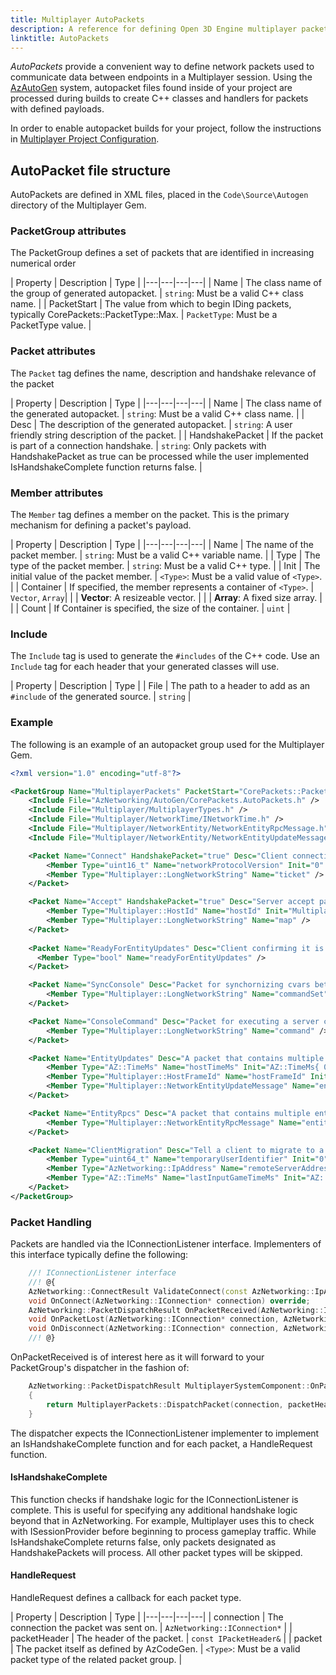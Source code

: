 ```yaml
---
title: Multiplayer AutoPackets
description: A reference for defining Open 3D Engine multiplayer packets through autopackets.
linktitle: AutoPackets
---
```


*AutoPackets* provide a convenient way to define network packets used to communicate data between endpoints in a Multiplayer session. Using the [AzAutoGen](/docs/user-guide/engine/autogen) system, autopacket files found inside of your project are processed during builds to create C++ classes and handlers for packets with defined payloads.

In order to enable autopacket builds for your project, follow the instructions in [Multiplayer Project Configuration](./configuration).

## AutoPacket file structure

AutoPackets are defined in XML files, placed in the `Code\Source\Autogen` directory of the Multiplayer Gem.

### PacketGroup attributes

The PacketGroup defines a set of packets that are identified in increasing numerical order

| Property | Description | Type |
|---|---|---|---|
| Name | The class name of the group of generated autopacket. | `string`: Must be a valid C++ class name. |
| PacketStart | The value from which to begin IDing packets, typically CorePackets::PacketType::Max. | `PacketType`: Must be a PacketType value. |

### Packet attributes

The `Packet` tag defines the name, description and handshake relevance of the packet

| Property | Description | Type |
|---|---|---|---|
| Name | The class name of the generated autopacket. | `string`: Must be a valid C++ class name. |
| Desc | The description of the generated autopacket. | `string`: A user friendly string description of the packet. |
| HandshakePacket | If the packet is part of a connection handshake. | `string`: Only packets with HandshakePacket as true can be processed while the user implemented IsHandshakeComplete function returns false. |

### Member attributes

The `Member` tag defines a member on the packet. This is the primary mechanism for defining a packet's payload.

| Property | Description | Type |
|---|---|---|---|
| Name | The name of the packet member. | `string`: Must be a valid C++ variable name. |
| Type | The type of the packet member. | `string`: Must be a valid C++ type. |
| Init | The initial value of the packet member. | `<Type>`: Must be a valid value of `<Type>`. |
| Container | If specified, the member represents a container of `<Type>`. | `Vector`, `Array`|
| | **Vector**: A resizeable vector. |
| | **Array**: A fixed size array. | |
| Count | If Container is specified, the size of the container. | `uint` |

### Include

The `Include` tag is used to generate the `#includes` of the C++ code. Use an `Include` tag for each header that your generated classes will use.

| Property | Description | Type |
| File | The path to a header to add as an `#include` of the generated source. | `string` |

### Example

The following is an example of an autopacket group used for the Multiplayer Gem.

```xml
<?xml version="1.0" encoding="utf-8"?>

<PacketGroup Name="MultiplayerPackets" PacketStart="CorePackets::PacketType::MAX">
    <Include File="AzNetworking/AutoGen/CorePackets.AutoPackets.h" />
    <Include File="Multiplayer/MultiplayerTypes.h" />
    <Include File="Multiplayer/NetworkTime/INetworkTime.h" />
    <Include File="Multiplayer/NetworkEntity/NetworkEntityRpcMessage.h" />
    <Include File="Multiplayer/NetworkEntity/NetworkEntityUpdateMessage.h" />

    <Packet Name="Connect" HandshakePacket="true" Desc="Client connection packet, on success the server will reply with an Accept">
        <Member Type="uint16_t" Name="networkProtocolVersion" Init="0" />
        <Member Type="Multiplayer::LongNetworkString" Name="ticket" />
    </Packet>

    <Packet Name="Accept" HandshakePacket="true" Desc="Server accept packet">
        <Member Type="Multiplayer::HostId" Name="hostId" Init="Multiplayer::InvalidHostId" />
        <Member Type="Multiplayer::LongNetworkString" Name="map" />
    </Packet>
  
    <Packet Name="ReadyForEntityUpdates" Desc="Client confirming it is ready to receive entity updates">
      <Member Type="bool" Name="readyForEntityUpdates" />
    </Packet>

    <Packet Name="SyncConsole" Desc="Packet for synchornizing cvars between hosts">
        <Member Type="Multiplayer::LongNetworkString" Name="commandSet" Container="Vector" Count="32" />
    </Packet>

    <Packet Name="ConsoleCommand" Desc="Packet for executing a server command from the client">
        <Member Type="Multiplayer::LongNetworkString" Name="command" />
    </Packet>

    <Packet Name="EntityUpdates" Desc="A packet that contains multiple entity updates">
        <Member Type="AZ::TimeMs" Name="hostTimeMs" Init="AZ::TimeMs{ 0 }" />
        <Member Type="Multiplayer::HostFrameId" Name="hostFrameId" Init="Multiplayer::InvalidHostFrameId" />
        <Member Type="Multiplayer::NetworkEntityUpdateMessage" Name="entityMessages" Container="Vector" Count="Multiplayer::MaxAggregateEntityMessages" />
    </Packet>

    <Packet Name="EntityRpcs" Desc="A packet that contains multiple entity rpcs">
        <Member Type="Multiplayer::NetworkEntityRpcMessage" Name="entityRpcs" Container="Vector" Count="Multiplayer::MaxAggregateRpcMessages" />
    </Packet>

    <Packet Name="ClientMigration" Desc="Tell a client to migrate to a new server">
        <Member Type="uint64_t" Name="temporaryUserIdentifier" Init="0" />
        <Member Type="AzNetworking::IpAddress" Name="remoteServerAddress" Init="AzNetworking::IpAddress()" />
        <Member Type="AZ::TimeMs" Name="lastInputGameTimeMs" Init="AZ::TimeMs{ 0 }" />
    </Packet>
</PacketGroup>
```

### Packet Handling

Packets are handled via the IConnectionListener interface. Implementers of this interface typically define the following:

```C++
    //! IConnectionListener interface
    //! @{
    AzNetworking::ConnectResult ValidateConnect(const AzNetworking::IpAddress& remoteAddress, const AzNetworking::IPacketHeader& packetHeader, AzNetworking::ISerializer& serializer) override;
    void OnConnect(AzNetworking::IConnection* connection) override;
    AzNetworking::PacketDispatchResult OnPacketReceived(AzNetworking::IConnection* connection, const AzNetworking::IPacketHeader& packetHeader, AzNetworking::ISerializer& serializer) override;
    void OnPacketLost(AzNetworking::IConnection* connection, AzNetworking::PacketId packetId) override;
    void OnDisconnect(AzNetworking::IConnection* connection, AzNetworking::DisconnectReason reason, AzNetworking::TerminationEndpoint endpoint) override;
    //! @}
```

OnPacketReceived is of interest here as it will forward to your PacketGroup's dispatcher in the fashion of:

```C++
    AzNetworking::PacketDispatchResult MultiplayerSystemComponent::OnPacketReceived(AzNetworking::IConnection* connection, const IPacketHeader& packetHeader, ISerializer& serializer)
    {
        return MultiplayerPackets::DispatchPacket(connection, packetHeader, serializer, *this);
    }
```

The dispatcher expects the IConnectionListener implementer to implement an IsHandshakeComplete function and for each packet, a HandleRequest function.

#### IsHandshakeComplete

This function checks if handshake logic for the IConnectionListener is complete. This is useful for specifying any additional handshake logic beyond that in AzNetworking. For example, Multiplayer uses this to check with ISessionProvider before beginning to process gameplay traffic. While IsHandshakeComplete returns false, only packets designated as HandshakePackets will process. All other packet types will be skipped.

#### HandleRequest

HandleRequest defines a callback for each packet type.

| Property | Description | Type |
|---|---|---|---|
| connection | The connection the packet was sent on. | `AzNetworking::IConnection*` |
| packetHeader | The header of the packet. | `const IPacketHeader&` |
| packet | The packet itself as defined by AzCodeGen. | `<Type>`: Must be a valid packet type of the related packet group. |